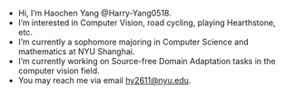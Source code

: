 - Hi, I’m Haochen Yang @Harry-Yang0518.
- I’m interested in Computer Vision, road cycling, playing Hearthstone, etc.
- I’m currently a sophomore majoring in Computer Science and mathematics at NYU Shanghai.
- I’m currently working on Source-free Domain Adaptation tasks in the computer vision field.
- You may reach me via email hy2611@nyu.edu.

<!---
Harry-Yang0518/Harry-Yang0518 is a ✨ special ✨ repository because its `README.md` (this file) appears on your GitHub profile.
You can click the Preview link to take a look at your changes.
--->
